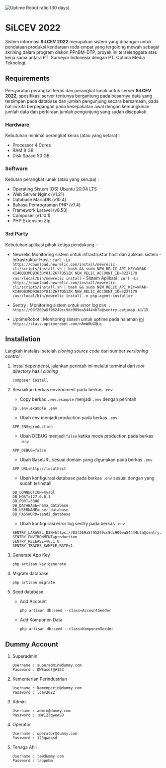 ![Uptime Robot ratio (30 days)](https://img.shields.io/uptimerobot/ratio/m788729160-6e3748157e94a0e22b10f3bf)

# SiLCEV 2022

Sistem informasi **SiLCEV 2022** merupakan sistem yang dibangun untuk pendataan produksi kendaraan roda empat yang tergolong mewah sebagai skrining dalam program diskon PPnBM-DTP, proyek ini terselenggara atas kerja sama antara PT. Surveyor Indonesia dengan PT. Optima Media Teknologi.

## Requirements

Persyaratan perangkat keras dan perangkat lunak untuk server **SiLCEV 2022**, spesifikasi server tentunya bergantung pada besarnya data yang tersimpan pada database dan jumlah pengunjung secara bersamaan, pada hal ini kita berpegangan pada kesepakatan awal dengan kemungkinan jumlah data dan perkiraan jumlah pengunjung yang sudah disepakati.

### Hardware

Kebutuhan minimal perangkat keras (atau yang setara) :

-   Processor 4 Cores
-   RAM 8 GB
-   Disk Space 50 GB

### Software

Kebutan perangkat lunak (atau yang serupa) :

-   Operating Sistem (OS) Ubuntu 20.04 LTS
-   Web Server Nginx (v1.21)
-   Database MariaDB (v10.4)
-   Bahasa Pemrograman PHP (v7.4)
-   Framework Laravel (v8.50)
-   Composer (v1.10.1)
-   PHP Extension Zip

### 3rd Party

Kebutuhan aplikasi pihak ketiga pendukung :

-   Newrelic
    Monitoring sistem untuk infrastruktur host dan aplikasi sistem - Infrastruktur Host :
    ` curl -Ls https://download.newrelic.com/install/newrelic-cli/scripts/install.sh | bash && sudo NEW_RELIC_API_KEY=NRAK-KI40QB3MD9363DY81JZ67TQ51ZK NEW_RELIC_ACCOUNT_ID=3227179 /usr/local/bin/newrelic install ` - Sistem Aplikasi :
    ` curl -Ls https://download.newrelic.com/install/newrelic-cli/scripts/install.sh | bash && sudo NEW_RELIC_API_KEY=NRAK-KI40QB3MD9363DY81JZ67TQ51ZK NEW_RELIC_ACCOUNT_ID=3227179 /usr/local/bin/newrelic install -n php-agent-installer `

-   Sentry :
    Monitoring sistem untuk _error log_
    ` DSN : https://03f269a5f95249cc9dc909ea54444b7a@sentry.optimap.id/15 `
-   UptimeRobot :
    Monitoring sistem untuk uptime pada halaman [ini](https://stats.uptimerobot.com/n8mW0UGQLq)
    ` https://stats.uptimerobot.com/n8mW0UGQLq `

## Installation

Langkah instalasi setelah _cloning source code_ dari sumber _versioning control_ :

1. Instal dependensi, jalankan perintah ini melalui terminal dari _root directory_ hasil _cloning_

    ```
    composer install
    ```

2. Sesuaikan berkas environment pada berkas `.env`

    - Copy berkas `.env.example` menjadi `.env` dengan perintah

    ```
    cp .env.example .env
    ```

    - Ubah env menjadi production pada berkas `.env`

    ```
    APP_ENV=production
    ```

    - Ubah DEBUG menjadi `false` ketika mode production pada berkas `.env`

    ```
    APP_DEBUG=false
    ```

    - Ubah BaseURL sesuai domain yang digunakan pada berkas `.env`

    ```
    APP_URL=http://localhost
    ```

    - Ubah konfigurasi database pada berkas `.env` sesuai dengan yang sudah terinstall

    ```
    DB_CONNECTION=mysql
    DB_HOST=127.0.0.1
    DB_PORT=3306
    DB_DATABASE=nama_database
    DB_USERNAME=user_database
    DB_PASSWORD=sandi_database
    ```

    - Ubah konfigurasi error log sentry pada berkas `.env`

    ```
    SENTRY_LARAVEL_DSN=https://03f269a5f95249cc9dc909ea54444b7a@sentry.optimap.id/15
    SENTRY_ENVIRONMENT=production
    SENTRY_RELEASE=v0.1.0
    SENTRY_TRACES_SAMPLE_RATE=1
    ```

3. Generate App Key

    ```
    php artisan key:generate
    ```

4. Migrate database

    ```
    php artisan migrate
    ```

5. Seed database

    - Add Account

        ```
        php artisan db:seed --class=AccountSeeder
        ```

    - Add Komponen Data

        ```
        php artisan db:seed --class=KomponenSeeder
        ```

## Dummy Account

1. Superadmin

    ```
    Username : superadmin@dummy.com
    Password : QWEasd!@#123
    ```

2. Kementerian Perindustrian

    ```
    Username : kemenperin@dummy.com
    Password : lcev2022
    ```

3. Admin

    ```
    Username : admin@dummy.com
    Password : !@#123qweASD
    ```

4. Operator

    ```
    Username : operator@dummy.com
    Password : 123qweasd
    ```

5. Tenaga Ahli

    ```
    Username : ta@dummy.com
    Password : tappnbm
    ```
